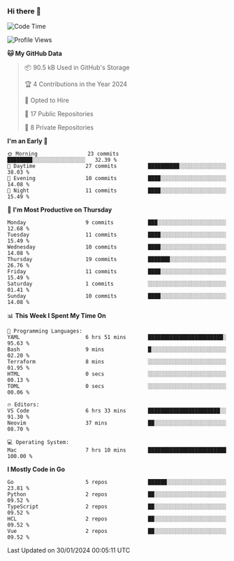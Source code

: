### Hi there 👋
<!--![visitors](https://visitor-badge.glitch.me/badge?page_id=d0zingcat)-->
<!--
**d0zingcat/d0zingcat** is a ✨ _special_ ✨ repository because its `README.md` (this file) appears on your GitHub profile.

Here are some ideas to get you started:

- 🔭 I’m currently working on ...
- 🌱 I’m currently learning ...
- 👯 I’m looking to collaborate on ...
- 🤔 I’m looking for help with ...
- 💬 Ask me about ...
- 📫 How to reach me: ...
- 😄 Pronouns: ...
- ⚡ Fun fact: ...
-->
<!--START_SECTION:waka-->
![Code Time](http://img.shields.io/badge/Code%20Time-3%2C330%20hrs%2020%20mins-blue)

![Profile Views](http://img.shields.io/badge/Profile%20Views-0-blue)

**🐱 My GitHub Data** 

> 📦 90.5 kB Used in GitHub's Storage 
 > 
> 🏆 4 Contributions in the Year 2024
 > 
> 💼 Opted to Hire
 > 
> 📜 17 Public Repositories 
 > 
> 🔑 8 Private Repositories 
 > 
**I'm an Early 🐤** 

```text
🌞 Morning                23 commits          ████████░░░░░░░░░░░░░░░░░   32.39 % 
🌆 Daytime                27 commits          ██████████░░░░░░░░░░░░░░░   38.03 % 
🌃 Evening                10 commits          ████░░░░░░░░░░░░░░░░░░░░░   14.08 % 
🌙 Night                  11 commits          ████░░░░░░░░░░░░░░░░░░░░░   15.49 % 
```
📅 **I'm Most Productive on Thursday** 

```text
Monday                   9 commits           ███░░░░░░░░░░░░░░░░░░░░░░   12.68 % 
Tuesday                  11 commits          ████░░░░░░░░░░░░░░░░░░░░░   15.49 % 
Wednesday                10 commits          ████░░░░░░░░░░░░░░░░░░░░░   14.08 % 
Thursday                 19 commits          ███████░░░░░░░░░░░░░░░░░░   26.76 % 
Friday                   11 commits          ████░░░░░░░░░░░░░░░░░░░░░   15.49 % 
Saturday                 1 commits           ░░░░░░░░░░░░░░░░░░░░░░░░░   01.41 % 
Sunday                   10 commits          ████░░░░░░░░░░░░░░░░░░░░░   14.08 % 
```


📊 **This Week I Spent My Time On** 

```text
💬 Programming Languages: 
YAML                     6 hrs 51 mins       ████████████████████████░   95.63 % 
Bash                     9 mins              █░░░░░░░░░░░░░░░░░░░░░░░░   02.20 % 
Terraform                8 mins              ░░░░░░░░░░░░░░░░░░░░░░░░░   01.95 % 
HTML                     0 secs              ░░░░░░░░░░░░░░░░░░░░░░░░░   00.13 % 
TOML                     0 secs              ░░░░░░░░░░░░░░░░░░░░░░░░░   00.06 % 

🔥 Editors: 
VS Code                  6 hrs 33 mins       ███████████████████████░░   91.30 % 
Neovim                   37 mins             ██░░░░░░░░░░░░░░░░░░░░░░░   08.70 % 

💻 Operating System: 
Mac                      7 hrs 10 mins       █████████████████████████   100.00 % 
```

**I Mostly Code in Go** 

```text
Go                       5 repos             ██████░░░░░░░░░░░░░░░░░░░   23.81 % 
Python                   2 repos             ██░░░░░░░░░░░░░░░░░░░░░░░   09.52 % 
TypeScript               2 repos             ██░░░░░░░░░░░░░░░░░░░░░░░   09.52 % 
HCL                      2 repos             ██░░░░░░░░░░░░░░░░░░░░░░░   09.52 % 
Vue                      2 repos             ██░░░░░░░░░░░░░░░░░░░░░░░   09.52 % 
```




 Last Updated on 30/01/2024 00:05:11 UTC
<!--END_SECTION:waka-->

